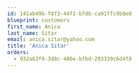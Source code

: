 ```yaml
---
id: 141ab49b-f8f3-44f2-b7db-ca91ffc9b8e0
blueprint: customers
first_name: Anica
last_name: Sitar
email: anica.sitar@yahoo.com
title: 'Anica Sitar'
orders:
  - 932a63f0-3d8c-486e-bfbd-293339c6d4f8
---
```

